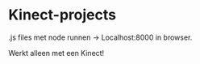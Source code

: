 # Kinect-projects

.js files met node runnen -> Localhost:8000 in browser.

Werkt alleen met een Kinect!
